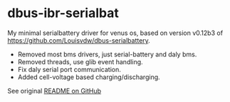 dbus-ibr-serialbat
==================

My minimal serialbattery driver for venus os, based on version v0.12b3 of https://github.com/Louisvdw/dbus-serialbattery.

* Removed most bms drivers, just serial-battery and daly bms.
* Removed threads, use glib event handling.
* Fix daly serial port communication.
* Added cell-voltage based charging/discharging.


See original [README on GitHub](https://github.com/Louisvdw/dbus-serialbattery/blob/master/README.md)


